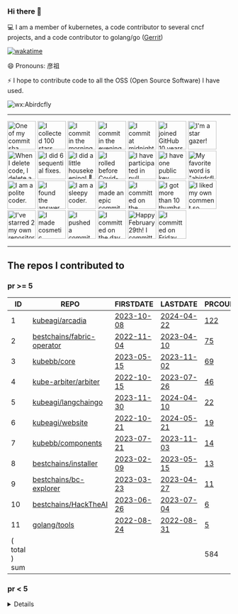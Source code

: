 <!--
**Abirdcfly/Abirdcfly** is a ✨ _special_ ✨ repository because its `README.md` (this file) appears on your GitHub profile.

Here are some ideas to get you started:

- 🔭 I’m currently working on ...
- 🌱 I’m currently learning ...
- 👯 I’m looking to collaborate on ...
- 🤔 I’m looking for help with ...
- 💬 Ask me about ...
- 📫 How to reach me: ...
- 😄 Pronouns: ...
- ⚡ Fun fact: ...
-->
### Hi there 👋

💻 I am a member of kubernetes, a code contributor to several cncf projects, and a code contributor to golang/go ([Gerrit](https://go-review.googlesource.com/dashboard/56538))

[![wakatime](https://wakatime.com/badge/user/6730e81c-ff31-4e87-acd9-9bd97b533dc1.svg)](https://wakatime.com/badge/user/6730e81c-ff31-4e87-acd9-9bd97b533dc1.svg)


😄 Pronouns: 彦祖

⚡ I hope to contribute code to all the OSS (Open Source Software) I have used.

![wx:Abirdcfly](https://github.com/Abirdcfly/Abirdcfly/assets/5100555/7e625ee5-9797-4e94-8b72-d6e0c6342a15)


---

<!-- my-badges start -->
<a href="my-badges/ab-commit.md"><img src="https://my-badges.github.io/my-badges/ab-commit.png" alt="One of my commit sha starts with &quot;ab&quot;." title="One of my commit sha starts with &quot;ab&quot;." width="64"></a>
<a href="my-badges/stars-100.md"><img src="https://my-badges.github.io/my-badges/stars-100.png" alt="I collected 100 stars." title="I collected 100 stars." width="64"></a>
<a href="my-badges/morning-commits.md"><img src="https://my-badges.github.io/my-badges/morning-commits.png" alt="I commit in the morning." title="I commit in the morning." width="64"></a>
<a href="my-badges/evening-commits.md"><img src="https://my-badges.github.io/my-badges/evening-commits.png" alt="I commit in the evening." title="I commit in the evening." width="64"></a>
<a href="my-badges/midnight-commits.md"><img src="https://my-badges.github.io/my-badges/midnight-commits.png" alt="I commit at midnight." title="I commit at midnight." width="64"></a>
<a href="my-badges/github-anniversary-10.md"><img src="https://my-badges.github.io/my-badges/github-anniversary-10.png" alt="I joined GitHub 10 years ago." title="I joined GitHub 10 years ago." width="64"></a>
<a href="my-badges/star-gazer.md"><img src="https://my-badges.github.io/my-badges/star-gazer.png" alt="I&apos;m a star gazer!" title="I&apos;m a star gazer!" width="64"></a>
<a href="my-badges/mass-delete-commit-10k.md"><img src="https://my-badges.github.io/my-badges/mass-delete-commit-10k.png" alt="When I delete code, I delete a lot." title="When I delete code, I delete a lot." width="64"></a>
<a href="my-badges/fix-6.md"><img src="https://my-badges.github.io/my-badges/fix-6.png" alt="I did 6 sequential fixes." title="I did 6 sequential fixes." width="64"></a>
<a href="my-badges/chore-commit.md"><img src="https://my-badges.github.io/my-badges/chore-commit.png" alt="I did a little housekeeping! 🧹" title="I did a little housekeeping! 🧹" width="64"></a>
<a href="my-badges/covid-19.md"><img src="https://my-badges.github.io/my-badges/covid-19.png" alt="I rolled before Covid-19: Survivor of the Great TP Shortage" title="I rolled before Covid-19: Survivor of the Great TP Shortage" width="64"></a>
<a href="my-badges/pr-collaboration-20.md"><img src="https://my-badges.github.io/my-badges/pr-collaboration-20.png" alt="I have participated in pull requests with 20 or more people" title="I have participated in pull requests with 20 or more people" width="64"></a>
<a href="my-badges/public-keys-1.md"><img src="https://my-badges.github.io/my-badges/public-keys-1.png" alt="I have one public key" title="I have one public key" width="64"></a>
<a href="my-badges/favorite-word.md"><img src="https://my-badges.github.io/my-badges/favorite-word.png" alt="My favorite word is &quot;abirdcfly&quot;." title="My favorite word is &quot;abirdcfly&quot;." width="64"></a>
<a href="my-badges/polite-coder.md"><img src="https://my-badges.github.io/my-badges/polite-coder.png" alt="I am a polite coder." title="I am a polite coder." width="64"></a>
<a href="my-badges/the-ultimate-question.md"><img src="https://my-badges.github.io/my-badges/the-ultimate-question.png" alt="I found the answer to the ultimate question of life, the universe, and everything!" title="I found the answer to the ultimate question of life, the universe, and everything!" width="64"></a>
<a href="my-badges/sleepy-coder.md"><img src="https://my-badges.github.io/my-badges/sleepy-coder.png" alt="I am a sleepy coder." title="I am a sleepy coder." width="64"></a>
<a href="my-badges/epic-commit.md"><img src="https://my-badges.github.io/my-badges/epic-commit.png" alt="I made an epic commit with a message over 500 chars." title="I made an epic commit with a message over 500 chars." width="64"></a>
<a href="my-badges/spooky-commit.md"><img src="https://my-badges.github.io/my-badges/spooky-commit.png" alt="I committed on the Halloween! Boo!" title="I committed on the Halloween! Boo!" width="64"></a>
<a href="my-badges/thumbs-up-10.md"><img src="https://my-badges.github.io/my-badges/thumbs-up-10.png" alt="I got more than 10 thumbs up." title="I got more than 10 thumbs up." width="64"></a>
<a href="my-badges/self-upvote.md"><img src="https://my-badges.github.io/my-badges/self-upvote.png" alt="I liked my own comment so much that I upvoted it." title="I liked my own comment so much that I upvoted it." width="64"></a>
<a href="my-badges/self-star.md"><img src="https://my-badges.github.io/my-badges/self-star.png" alt="I&apos;ve starred 2 my own repositories." title="I&apos;ve starred 2 my own repositories." width="64"></a>
<a href="my-badges/cosmetic-commit.md"><img src="https://my-badges.github.io/my-badges/cosmetic-commit.png" alt="I made cosmetic commit." title="I made cosmetic commit." width="64"></a>
<a href="my-badges/dead-commit.md"><img src="https://my-badges.github.io/my-badges/dead-commit.png" alt="I pushed a commit with &quot;dead&quot; once." title="I pushed a commit with &quot;dead&quot; once." width="64"></a>
<a href="my-badges/delorean.md"><img src="https://my-badges.github.io/my-badges/delorean.png" alt="I committed on the day Doctor Emmett Brown invented the flux capacitor!" title="I committed on the day Doctor Emmett Brown invented the flux capacitor!" width="64"></a>
<a href="my-badges/leap-day.md"><img src="https://my-badges.github.io/my-badges/leap-day.png" alt="Happy February 29th! I committed on a Leap Day!" title="Happy February 29th! I committed on a Leap Day!" width="64"></a>
<a href="my-badges/friday-13.md"><img src="https://my-badges.github.io/my-badges/friday-13.png" alt="I committed on Friday the 13th, One… By One…" title="I committed on Friday the 13th, One… By One…" width="64"></a>
<!-- my-badges end -->

---

<!--START_SECTION:my_github-->
## The repos I contributed to


### pr >= 5

|      ID       |                                    REPO                                     |                                 FIRSTDATE                                 |                               LASTDATE                               |                                        PRCOUNT                                         |
|---------------|-----------------------------------------------------------------------------|---------------------------------------------------------------------------|----------------------------------------------------------------------|----------------------------------------------------------------------------------------|
|             1 | [kubeagi/arcadia](https://github.com/kubeagi/arcadia)                       | [2023-10-08](https://github.com/kubeagi/arcadia/pull/102)                 | [2024-04-22](https://github.com/kubeagi/arcadia/pull/1018)           | [122](https://github.com/kubeagi/arcadia/pulls?q=is%3Apr+author%3AAbirdcfly)           |
|             2 | [bestchains/fabric-operator](https://github.com/bestchains/fabric-operator) | [2022-11-04](https://github.com/hyperledger-labs/fabric-operator/pull/68) | [2023-04-10](https://github.com/bestchains/fabric-operator/pull/236) | [75](https://github.com/bestchains/fabric-operator/pulls?q=is%3Apr+author%3AAbirdcfly) |
|             3 | [kubebb/core](https://github.com/kubebb/core)                               | [2023-05-15](https://github.com/kubebb/core/pull/2)                       | [2023-11-02](https://github.com/kubebb/core/pull/392)                | [69](https://github.com/kubebb/core/pulls?q=is%3Apr+author%3AAbirdcfly)                |
|             4 | [kube-arbiter/arbiter](https://github.com/kube-arbiter/arbiter)             | [2022-10-15](https://github.com/kube-arbiter/arbiter/pull/6)              | [2023-07-26](https://github.com/kube-arbiter/arbiter/pull/160)       | [46](https://github.com/kube-arbiter/arbiter/pulls?q=is%3Apr+author%3AAbirdcfly)       |
|             5 | [kubeagi/langchaingo](https://github.com/kubeagi/langchaingo)               | [2023-11-30](https://github.com/tmc/langchaingo/pull/377)                 | [2024-04-10](https://github.com/kubeagi/langchaingo/pull/12)         | [22](https://github.com/kubeagi/langchaingo/pulls?q=is%3Apr+author%3AAbirdcfly)        |
|             6 | [kubeagi/website](https://github.com/kubeagi/website)                       | [2022-10-21](https://github.com/kube-arbiter/website/pull/10)             | [2024-05-21](https://github.com/kubeagi/website/pull/17)             | [19](https://github.com/kubeagi/website/pulls?q=is%3Apr+author%3AAbirdcfly)            |
|             7 | [kubebb/components](https://github.com/kubebb/components)                   | [2023-07-21](https://github.com/kubebb/components/pull/64)                | [2023-11-03](https://github.com/kubebb/components/pull/151)          | [14](https://github.com/kubebb/components/pulls?q=is%3Apr+author%3AAbirdcfly)          |
|             8 | [bestchains/installer](https://github.com/bestchains/installer)             | [2023-02-09](https://github.com/bestchains/installer/pull/12)             | [2023-05-15](https://github.com/bestchains/installer/pull/74)        | [13](https://github.com/bestchains/installer/pulls?q=is%3Apr+author%3AAbirdcfly)       |
|             9 | [bestchains/bc-explorer](https://github.com/bestchains/bc-explorer)         | [2023-03-23](https://github.com/bestchains/bc-explorer/pull/16)           | [2023-04-27](https://github.com/bestchains/bc-explorer/pull/47)      | [11](https://github.com/bestchains/bc-explorer/pulls?q=is%3Apr+author%3AAbirdcfly)     |
|            10 | [bestchains/HackTheAI](https://github.com/bestchains/HackTheAI)             | [2023-06-26](https://github.com/bestchains/HackTheAI/pull/23)             | [2023-07-04](https://github.com/bestchains/HackTheAI/pull/41)        | [6](https://github.com/bestchains/HackTheAI/pulls?q=is%3Apr+author%3AAbirdcfly)        |
|            11 | [golang/tools](https://github.com/golang/tools)                             | [2022-08-24](https://github.com/golang/tools/pull/390)                    | [2022-08-31](https://github.com/golang/tools/pull/394)               | [5](https://github.com/golang/tools/pulls?q=is%3Apr+author%3AAbirdcfly)                |
| ( total ) sum |                                                                             |                                                                           |                                                                      |                                                                                    584 |



### pr < 5


<details>

|      ID      |                                                 REPO                                                  |                                     FIRSTDATE                                     |                                     LASTDATE                                      |                                              PRCOUNT                                               |
|--------------|-------------------------------------------------------------------------------------------------------|-----------------------------------------------------------------------------------|-----------------------------------------------------------------------------------|----------------------------------------------------------------------------------------------------|
|           12 | [ray-project/kuberay](https://github.com/ray-project/kuberay)                                         | [2024-09-26](https://github.com/ray-project/kuberay/pull/2399)                    | [2025-01-22](https://github.com/ray-project/kuberay/pull/2802)                    | [4](https://github.com/ray-project/kuberay/pulls?q=is%3Apr+author%3AAbirdcfly)                     |
|           13 | [ignite/cli](https://github.com/ignite/cli)                                                           | [2022-08-21](https://github.com/cli/cli/pull/6112)                                | [2023-04-25](https://github.com/ignite/cli/pull/3487)                             | [4](https://github.com/ignite/cli/pulls?q=is%3Apr+author%3AAbirdcfly)                              |
|           14 | [kubernetes/kubernetes](https://github.com/kubernetes/kubernetes)                                     | [2022-08-07](https://github.com/kubernetes/kubernetes/pull/111736)                | [2022-11-01](https://github.com/kubernetes/kubernetes/pull/113505)                | [4](https://github.com/kubernetes/kubernetes/pulls?q=is%3Apr+author%3AAbirdcfly)                   |
|           15 | [kubernetes-sigs/kueue](https://github.com/kubernetes-sigs/kueue)                                     | [2025-01-16](https://github.com/kubernetes-sigs/kueue/pull/3980)                  | [2025-01-22](https://github.com/kubernetes-sigs/kueue/pull/4036)                  | [4](https://github.com/kubernetes-sigs/kueue/pulls?q=is%3Apr+author%3AAbirdcfly)                   |
|           16 | [onsi/ginkgo](https://github.com/onsi/ginkgo)                                                         | [2022-08-30](https://github.com/onsi/ginkgo/pull/1028)                            | [2022-09-19](https://github.com/onsi/ginkgo/pull/1040)                            | [4](https://github.com/onsi/ginkgo/pulls?q=is%3Apr+author%3AAbirdcfly)                             |
|           17 | [golangci/golangci-lint](https://github.com/golangci/golangci-lint)                                   | [2022-09-05](https://github.com/golangci/golangci-lint/pull/3192)                 | [2023-09-25](https://github.com/golangci/golangci-lint/pull/4104)                 | [3](https://github.com/golangci/golangci-lint/pulls?q=is%3Apr+author%3AAbirdcfly)                  |
|           18 | [istio/istio](https://github.com/istio/istio)                                                         | [2022-08-30](https://github.com/istio/istio/pull/40706)                           | [2023-08-09](https://github.com/istio/istio/pull/46406)                           | [3](https://github.com/istio/istio/pulls?q=is%3Apr+author%3AAbirdcfly)                             |
|           19 | [bestchains/bc-cli](https://github.com/bestchains/bc-cli)                                             | [2023-05-05](https://github.com/bestchains/bc-cli/pull/15)                        | [2023-06-25](https://github.com/bestchains/bc-cli/pull/48)                        | [3](https://github.com/bestchains/bc-cli/pulls?q=is%3Apr+author%3AAbirdcfly)                       |
|           20 | [hyperledger/fabric](https://github.com/hyperledger/fabric)                                           | [2022-08-08](https://github.com/hyperledger/fabric/pull/3574)                     | [2022-11-15](https://github.com/hyperledger/fabric/pull/3785)                     | [3](https://github.com/hyperledger/fabric/pulls?q=is%3Apr+author%3AAbirdcfly)                      |
|           21 | [kube-arbiter/arbiter-plugins](https://github.com/kube-arbiter/arbiter-plugins)                       | [2022-10-20](https://github.com/kube-arbiter/arbiter-plugins/pull/5)              | [2022-10-21](https://github.com/kube-arbiter/arbiter-plugins/pull/20)             | [3](https://github.com/kube-arbiter/arbiter-plugins/pulls?q=is%3Apr+author%3AAbirdcfly)            |
|           22 | [golang/go](https://github.com/golang/go)                                                             | [2022-08-17](https://github.com/golang/go/pull/54495)                             | [2022-09-06](https://github.com/golang/go/pull/54888)                             | [2](https://github.com/golang/go/pulls?q=is%3Apr+author%3AAbirdcfly)                               |
|           23 | [tektoncd/pipeline](https://github.com/tektoncd/pipeline)                                             | [2022-08-10](https://github.com/banzaicloud/pipeline/pull/3627)                   | [2023-02-13](https://github.com/tektoncd/pipeline/pull/6151)                      | [2](https://github.com/tektoncd/pipeline/pulls?q=is%3Apr+author%3AAbirdcfly)                       |
|           24 | [argoproj/argo-cd](https://github.com/argoproj/argo-cd)                                               | [2022-08-30](https://github.com/argoproj/argo-cd/pull/10479)                      | [2023-06-02](https://github.com/argoproj/argo-cd/pull/13887)                      | [2](https://github.com/argoproj/argo-cd/pulls?q=is%3Apr+author%3AAbirdcfly)                        |
|           25 | [bestchains/bc-saas](https://github.com/bestchains/bc-saas)                                           | [2023-04-23](https://github.com/bestchains/bc-saas/pull/12)                       | [2023-04-24](https://github.com/bestchains/bc-saas/pull/17)                       | [2](https://github.com/bestchains/bc-saas/pulls?q=is%3Apr+author%3AAbirdcfly)                      |
|           26 | [bfenetworks/bfe](https://github.com/bfenetworks/bfe)                                                 | [2022-08-10](https://github.com/bfenetworks/bfe/pull/1068)                        | [2022-08-15](https://github.com/bfenetworks/bfe/pull/1069)                        | [2](https://github.com/bfenetworks/bfe/pulls?q=is%3Apr+author%3AAbirdcfly)                         |
|           27 | [etcd-io/etcd](https://github.com/etcd-io/etcd)                                                       | [2022-08-27](https://github.com/etcd-io/etcd/pull/14390)                          | [2022-08-30](https://github.com/etcd-io/etcd/pull/14405)                          | [2](https://github.com/etcd-io/etcd/pulls?q=is%3Apr+author%3AAbirdcfly)                            |
|           28 | [kyma-project/kyma](https://github.com/kyma-project/kyma)                                             | [2022-08-09](https://github.com/kyma-project/kyma/pull/15061)                     | [2022-10-05](https://github.com/kyma-project/kyma/pull/15714)                     | [2](https://github.com/kyma-project/kyma/pulls?q=is%3Apr+author%3AAbirdcfly)                       |
|           29 | [ethereum/go-ethereum](https://github.com/ethereum/go-ethereum)                                       | [2022-08-27](https://github.com/ethereum/go-ethereum/pull/25618)                  | [2024-04-15](https://github.com/ethereum/go-ethereum/pull/29531)                  | [2](https://github.com/ethereum/go-ethereum/pulls?q=is%3Apr+author%3AAbirdcfly)                    |
|           30 | [tinode/chat](https://github.com/tinode/chat)                                                         | [2022-08-08](https://github.com/tinode/chat/pull/781)                             | [2022-08-08](https://github.com/tinode/chat/pull/781)                             | [2](https://github.com/tinode/chat/pulls?q=is%3Apr+author%3AAbirdcfly)                             |
|           31 | [aws/amazon-ecs-agent](https://github.com/aws/amazon-ecs-agent)                                       | [2022-08-10](https://github.com/aws/amazon-ecs-agent/pull/3334)                   | [2022-08-31](https://github.com/aws/amazon-ecs-agent/pull/3372)                   | [2](https://github.com/aws/amazon-ecs-agent/pulls?q=is%3Apr+author%3AAbirdcfly)                    |
|           32 | [hanchuanchuan/goInception](https://github.com/hanchuanchuan/goInception)                             | [2022-08-10](https://github.com/hanchuanchuan/goInception/pull/491)               | [2022-08-10](https://github.com/hanchuanchuan/goInception/pull/491)               | [1](https://github.com/hanchuanchuan/goInception/pulls?q=is%3Apr+author%3AAbirdcfly)               |
|           33 | [vmware-tanzu/sonobuoy](https://github.com/vmware-tanzu/sonobuoy)                                     | [2022-08-10](https://github.com/vmware-tanzu/sonobuoy/pull/1818)                  | [2022-08-10](https://github.com/vmware-tanzu/sonobuoy/pull/1818)                  | [1](https://github.com/vmware-tanzu/sonobuoy/pulls?q=is%3Apr+author%3AAbirdcfly)                   |
|           34 | [devfeel/dotweb](https://github.com/devfeel/dotweb)                                                   | [2022-08-10](https://github.com/devfeel/dotweb/pull/248)                          | [2022-08-10](https://github.com/devfeel/dotweb/pull/248)                          | [1](https://github.com/devfeel/dotweb/pulls?q=is%3Apr+author%3AAbirdcfly)                          |
|           35 | [cue-lang/cue](https://github.com/cue-lang/cue)                                                       | [2022-08-30](https://github.com/cue-lang/cue/pull/1895)                           | [2022-08-30](https://github.com/cue-lang/cue/pull/1895)                           | [1](https://github.com/cue-lang/cue/pulls?q=is%3Apr+author%3AAbirdcfly)                            |
|           36 | [rook/rook](https://github.com/rook/rook)                                                             | [2022-08-30](https://github.com/rook/rook/pull/10827)                             | [2022-08-30](https://github.com/rook/rook/pull/10827)                             | [1](https://github.com/rook/rook/pulls?q=is%3Apr+author%3AAbirdcfly)                               |
|           37 | [dropbox/godropbox](https://github.com/dropbox/godropbox)                                             | [2022-08-11](https://github.com/dropbox/godropbox/pull/254)                       | [2022-08-11](https://github.com/dropbox/godropbox/pull/254)                       | [1](https://github.com/dropbox/godropbox/pulls?q=is%3Apr+author%3AAbirdcfly)                       |
|           38 | [johnkerl/miller](https://github.com/johnkerl/miller)                                                 | [2022-08-11](https://github.com/johnkerl/miller/pull/1073)                        | [2022-08-11](https://github.com/johnkerl/miller/pull/1073)                        | [1](https://github.com/johnkerl/miller/pulls?q=is%3Apr+author%3AAbirdcfly)                         |
|           39 | [Consensys/quorum](https://github.com/Consensys/quorum)                                               | [2022-08-10](https://github.com/Consensys/quorum/pull/1475)                       | [2022-08-10](https://github.com/Consensys/quorum/pull/1475)                       | [1](https://github.com/Consensys/quorum/pulls?q=is%3Apr+author%3AAbirdcfly)                        |
|           40 | [prometheus/prometheus](https://github.com/prometheus/prometheus)                                     | [2022-08-27](https://github.com/prometheus/prometheus/pull/11225)                 | [2022-08-27](https://github.com/prometheus/prometheus/pull/11225)                 | [1](https://github.com/prometheus/prometheus/pulls?q=is%3Apr+author%3AAbirdcfly)                   |
|           41 | [cncf/k8s-conformance](https://github.com/cncf/k8s-conformance)                                       | [2023-01-30](https://github.com/cncf/k8s-conformance/pull/2423)                   | [2023-01-30](https://github.com/cncf/k8s-conformance/pull/2423)                   | [1](https://github.com/cncf/k8s-conformance/pulls?q=is%3Apr+author%3AAbirdcfly)                    |
|           42 | [grpc/grpc-go](https://github.com/grpc/grpc-go)                                                       | [2022-08-30](https://github.com/grpc/grpc-go/pull/5616)                           | [2022-08-30](https://github.com/grpc/grpc-go/pull/5616)                           | [1](https://github.com/grpc/grpc-go/pulls?q=is%3Apr+author%3AAbirdcfly)                            |
|           43 | [Altinity/clickhouse-operator](https://github.com/Altinity/clickhouse-operator)                       | [2022-08-09](https://github.com/Altinity/clickhouse-operator/pull/987)            | [2022-08-09](https://github.com/Altinity/clickhouse-operator/pull/987)            | [1](https://github.com/Altinity/clickhouse-operator/pulls?q=is%3Apr+author%3AAbirdcfly)            |
|           44 | [pufferpanel/pufferpanel](https://github.com/pufferpanel/pufferpanel)                                 | [2022-08-10](https://github.com/pufferpanel/pufferpanel/pull/1190)                | [2022-08-10](https://github.com/pufferpanel/pufferpanel/pull/1190)                | [1](https://github.com/pufferpanel/pufferpanel/pulls?q=is%3Apr+author%3AAbirdcfly)                 |
|           45 | [Azure/aks-engine](https://github.com/Azure/aks-engine)                                               | [2022-08-09](https://github.com/Azure/aks-engine/pull/4930)                       | [2022-08-09](https://github.com/Azure/aks-engine/pull/4930)                       | [1](https://github.com/Azure/aks-engine/pulls?q=is%3Apr+author%3AAbirdcfly)                        |
|           46 | [junegunn/fzf](https://github.com/junegunn/fzf)                                                       | [2022-08-30](https://github.com/junegunn/fzf/pull/2948)                           | [2022-08-30](https://github.com/junegunn/fzf/pull/2948)                           | [1](https://github.com/junegunn/fzf/pulls?q=is%3Apr+author%3AAbirdcfly)                            |
|           47 | [upspin/upspin](https://github.com/upspin/upspin)                                                     | [2022-08-09](https://github.com/upspin/upspin/pull/643)                           | [2022-08-09](https://github.com/upspin/upspin/pull/643)                           | [1](https://github.com/upspin/upspin/pulls?q=is%3Apr+author%3AAbirdcfly)                           |
|           48 | [sensu/sensu-go](https://github.com/sensu/sensu-go)                                                   | [2022-08-10](https://github.com/sensu/sensu-go/pull/4835)                         | [2022-08-10](https://github.com/sensu/sensu-go/pull/4835)                         | [1](https://github.com/sensu/sensu-go/pulls?q=is%3Apr+author%3AAbirdcfly)                          |
|           49 | [qri-io/qri](https://github.com/qri-io/qri)                                                           | [2022-08-10](https://github.com/qri-io/qri/pull/2003)                             | [2022-08-10](https://github.com/qri-io/qri/pull/2003)                             | [1](https://github.com/qri-io/qri/pulls?q=is%3Apr+author%3AAbirdcfly)                              |
|           50 | [moby/libnetwork](https://github.com/moby/libnetwork)                                                 | [2022-08-05](https://github.com/moby/libnetwork/pull/2666)                        | [2022-08-05](https://github.com/moby/libnetwork/pull/2666)                        | [1](https://github.com/moby/libnetwork/pulls?q=is%3Apr+author%3AAbirdcfly)                         |
|           51 | [AliyunContainerService/pouch](https://github.com/AliyunContainerService/pouch)                       | [2022-08-09](https://github.com/AliyunContainerService/pouch/pull/3041)           | [2022-08-09](https://github.com/AliyunContainerService/pouch/pull/3041)           | [1](https://github.com/AliyunContainerService/pouch/pulls?q=is%3Apr+author%3AAbirdcfly)            |
|           52 | [cossacklabs/acra](https://github.com/cossacklabs/acra)                                               | [2022-08-10](https://github.com/cossacklabs/acra/pull/560)                        | [2022-08-10](https://github.com/cossacklabs/acra/pull/560)                        | [1](https://github.com/cossacklabs/acra/pulls?q=is%3Apr+author%3AAbirdcfly)                        |
|           53 | [pipe-cd/pipecd](https://github.com/pipe-cd/pipecd)                                                   | [2022-08-09](https://github.com/pipe-cd/pipecd/pull/3844)                         | [2022-08-09](https://github.com/pipe-cd/pipecd/pull/3844)                         | [1](https://github.com/pipe-cd/pipecd/pulls?q=is%3Apr+author%3AAbirdcfly)                          |
|           54 | [ryboe/q](https://github.com/ryboe/q)                                                                 | [2022-08-10](https://github.com/ryboe/q/pull/115)                                 | [2022-08-10](https://github.com/ryboe/q/pull/115)                                 | [1](https://github.com/ryboe/q/pulls?q=is%3Apr+author%3AAbirdcfly)                                 |
|           55 | [dapr/dapr](https://github.com/dapr/dapr)                                                             | [2022-08-30](https://github.com/dapr/dapr/pull/5099)                              | [2022-08-30](https://github.com/dapr/dapr/pull/5099)                              | [1](https://github.com/dapr/dapr/pulls?q=is%3Apr+author%3AAbirdcfly)                               |
|           56 | [goreleaser/goreleaser](https://github.com/goreleaser/goreleaser)                                     | [2022-08-30](https://github.com/goreleaser/goreleaser/pull/3347)                  | [2022-08-30](https://github.com/goreleaser/goreleaser/pull/3347)                  | [1](https://github.com/goreleaser/goreleaser/pulls?q=is%3Apr+author%3AAbirdcfly)                   |
|           57 | [github/gh-ost](https://github.com/github/gh-ost)                                                     | [2022-08-30](https://github.com/github/gh-ost/pull/1175)                          | [2022-08-30](https://github.com/github/gh-ost/pull/1175)                          | [1](https://github.com/github/gh-ost/pulls?q=is%3Apr+author%3AAbirdcfly)                           |
|           58 | [teamgram/teamgram-server](https://github.com/teamgram/teamgram-server)                               | [2022-08-10](https://github.com/teamgram/teamgram-server/pull/75)                 | [2022-08-10](https://github.com/teamgram/teamgram-server/pull/75)                 | [1](https://github.com/teamgram/teamgram-server/pulls?q=is%3Apr+author%3AAbirdcfly)                |
|           59 | [yuntijs/bff-sdk-generator](https://github.com/yuntijs/bff-sdk-generator)                             | [2023-11-30](https://github.com/yuntijs/bff-sdk-generator/pull/2)                 | [2023-11-30](https://github.com/yuntijs/bff-sdk-generator/pull/2)                 | [1](https://github.com/yuntijs/bff-sdk-generator/pulls?q=is%3Apr+author%3AAbirdcfly)               |
|           60 | [helm/helm](https://github.com/helm/helm)                                                             | [2023-07-13](https://github.com/helm/helm/pull/12202)                             | [2023-07-13](https://github.com/helm/helm/pull/12202)                             | [1](https://github.com/helm/helm/pulls?q=is%3Apr+author%3AAbirdcfly)                               |
|           61 | [duke-git/lancet](https://github.com/duke-git/lancet)                                                 | [2022-08-10](https://github.com/duke-git/lancet/pull/54)                          | [2022-08-10](https://github.com/duke-git/lancet/pull/54)                          | [1](https://github.com/duke-git/lancet/pulls?q=is%3Apr+author%3AAbirdcfly)                         |
|           62 | [jesseduffield/lazygit](https://github.com/jesseduffield/lazygit)                                     | [2022-08-30](https://github.com/jesseduffield/lazygit/pull/2143)                  | [2022-08-30](https://github.com/jesseduffield/lazygit/pull/2143)                  | [1](https://github.com/jesseduffield/lazygit/pulls?q=is%3Apr+author%3AAbirdcfly)                   |
|           63 | [golang/sys](https://github.com/golang/sys)                                                           | [2022-08-17](https://github.com/golang/sys/pull/132)                              | [2022-08-17](https://github.com/golang/sys/pull/132)                              | [1](https://github.com/golang/sys/pulls?q=is%3Apr+author%3AAbirdcfly)                              |
|           64 | [matrixorigin/matrixone](https://github.com/matrixorigin/matrixone)                                   | [2022-08-10](https://github.com/matrixorigin/matrixone/pull/4450)                 | [2022-08-10](https://github.com/matrixorigin/matrixone/pull/4450)                 | [1](https://github.com/matrixorigin/matrixone/pulls?q=is%3Apr+author%3AAbirdcfly)                  |
|           65 | [h2non/baloo](https://github.com/h2non/baloo)                                                         | [2022-08-10](https://github.com/h2non/baloo/pull/30)                              | [2022-08-10](https://github.com/h2non/baloo/pull/30)                              | [1](https://github.com/h2non/baloo/pulls?q=is%3Apr+author%3AAbirdcfly)                             |
|           66 | [cube2222/octosql](https://github.com/cube2222/octosql)                                               | [2022-08-09](https://github.com/cube2222/octosql/pull/289)                        | [2022-08-09](https://github.com/cube2222/octosql/pull/289)                        | [1](https://github.com/cube2222/octosql/pulls?q=is%3Apr+author%3AAbirdcfly)                        |
|           67 | [kubernetes-sigs/descheduler](https://github.com/kubernetes-sigs/descheduler)                         | [2023-08-09](https://github.com/kubernetes-sigs/descheduler/pull/1215)            | [2023-08-09](https://github.com/kubernetes-sigs/descheduler/pull/1215)            | [1](https://github.com/kubernetes-sigs/descheduler/pulls?q=is%3Apr+author%3AAbirdcfly)             |
|           68 | [sudo-rm-maker/github-action](https://github.com/sudo-rm-maker/github-action)                         | [2023-03-15](https://github.com/sudo-rm-maker/github-action/pull/1)               | [2023-03-15](https://github.com/sudo-rm-maker/github-action/pull/1)               | [1](https://github.com/sudo-rm-maker/github-action/pulls?q=is%3Apr+author%3AAbirdcfly)             |
|           69 | [txn2/kubefwd](https://github.com/txn2/kubefwd)                                                       | [2022-08-10](https://github.com/txn2/kubefwd/pull/237)                            | [2022-08-10](https://github.com/txn2/kubefwd/pull/237)                            | [1](https://github.com/txn2/kubefwd/pulls?q=is%3Apr+author%3AAbirdcfly)                            |
|           70 | [kubeagi/mlops-tooling](https://github.com/kubeagi/mlops-tooling)                                     | [2024-05-20](https://github.com/kubeagi/mlops-tooling/pull/1)                     | [2024-05-20](https://github.com/kubeagi/mlops-tooling/pull/1)                     | [1](https://github.com/kubeagi/mlops-tooling/pulls?q=is%3Apr+author%3AAbirdcfly)                   |
|           71 | [kubernetes/minikube](https://github.com/kubernetes/minikube)                                         | [2022-08-30](https://github.com/kubernetes/minikube/pull/14882)                   | [2022-08-30](https://github.com/kubernetes/minikube/pull/14882)                   | [1](https://github.com/kubernetes/minikube/pulls?q=is%3Apr+author%3AAbirdcfly)                     |
|           72 | [megaease/easeprobe](https://github.com/megaease/easeprobe)                                           | [2022-08-06](https://github.com/megaease/easeprobe/pull/189)                      | [2022-08-06](https://github.com/megaease/easeprobe/pull/189)                      | [1](https://github.com/megaease/easeprobe/pulls?q=is%3Apr+author%3AAbirdcfly)                      |
|           73 | [smoky8/abc](https://github.com/smoky8/abc)                                                           | [2022-10-09](https://github.com/smoky8/abc/pull/1)                                | [2022-10-09](https://github.com/smoky8/abc/pull/1)                                | [1](https://github.com/smoky8/abc/pulls?q=is%3Apr+author%3AAbirdcfly)                              |
|           74 | [thanos-io/thanos](https://github.com/thanos-io/thanos)                                               | [2022-08-30](https://github.com/thanos-io/thanos/pull/5660)                       | [2022-08-30](https://github.com/thanos-io/thanos/pull/5660)                       | [1](https://github.com/thanos-io/thanos/pulls?q=is%3Apr+author%3AAbirdcfly)                        |
|           75 | [ent/ent](https://github.com/ent/ent)                                                                 | [2022-08-30](https://github.com/ent/ent/pull/2892)                                | [2022-08-30](https://github.com/ent/ent/pull/2892)                                | [1](https://github.com/ent/ent/pulls?q=is%3Apr+author%3AAbirdcfly)                                 |
|           76 | [argoproj/argo-workflows](https://github.com/argoproj/argo-workflows)                                 | [2022-08-30](https://github.com/argoproj/argo-workflows/pull/9465)                | [2022-08-30](https://github.com/argoproj/argo-workflows/pull/9465)                | [1](https://github.com/argoproj/argo-workflows/pulls?q=is%3Apr+author%3AAbirdcfly)                 |
|           77 | [ionorg/ion](https://github.com/ionorg/ion)                                                           | [2022-08-10](https://github.com/ionorg/ion/pull/616)                              | [2022-08-10](https://github.com/ionorg/ion/pull/616)                              | [1](https://github.com/ionorg/ion/pulls?q=is%3Apr+author%3AAbirdcfly)                              |
|           78 | [cert-manager/cert-manager](https://github.com/cert-manager/cert-manager)                             | [2022-08-30](https://github.com/cert-manager/cert-manager/pull/5413)              | [2022-08-30](https://github.com/cert-manager/cert-manager/pull/5413)              | [1](https://github.com/cert-manager/cert-manager/pulls?q=is%3Apr+author%3AAbirdcfly)               |
|           79 | [apache/camel-k](https://github.com/apache/camel-k)                                                   | [2022-08-09](https://github.com/apache/camel-k/pull/3526)                         | [2022-08-09](https://github.com/apache/camel-k/pull/3526)                         | [1](https://github.com/apache/camel-k/pulls?q=is%3Apr+author%3AAbirdcfly)                          |
|           80 | [containerd/containerd](https://github.com/containerd/containerd)                                     | [2022-08-29](https://github.com/containerd/containerd/pull/7338)                  | [2022-08-29](https://github.com/containerd/containerd/pull/7338)                  | [1](https://github.com/containerd/containerd/pulls?q=is%3Apr+author%3AAbirdcfly)                   |
|           81 | [hyperledger/fabric-sdk-go](https://github.com/hyperledger/fabric-sdk-go)                             | [2022-08-10](https://github.com/hyperledger/fabric-sdk-go/pull/245)               | [2022-08-10](https://github.com/hyperledger/fabric-sdk-go/pull/245)               | [1](https://github.com/hyperledger/fabric-sdk-go/pulls?q=is%3Apr+author%3AAbirdcfly)               |
|           82 | [gorgonia/gorgonia](https://github.com/gorgonia/gorgonia)                                             | [2022-08-09](https://github.com/gorgonia/gorgonia/pull/533)                       | [2022-08-09](https://github.com/gorgonia/gorgonia/pull/533)                       | [1](https://github.com/gorgonia/gorgonia/pulls?q=is%3Apr+author%3AAbirdcfly)                       |
|           83 | [alexedwards/scs](https://github.com/alexedwards/scs)                                                 | [2022-08-10](https://github.com/alexedwards/scs/pull/147)                         | [2022-08-10](https://github.com/alexedwards/scs/pull/147)                         | [1](https://github.com/alexedwards/scs/pulls?q=is%3Apr+author%3AAbirdcfly)                         |
|           84 | [golang/debug](https://github.com/golang/debug)                                                       | [2022-08-31](https://github.com/golang/debug/pull/14)                             | [2022-08-31](https://github.com/golang/debug/pull/14)                             | [1](https://github.com/golang/debug/pulls?q=is%3Apr+author%3AAbirdcfly)                            |
|           85 | [cosmos/sdk-tutorials](https://github.com/cosmos/sdk-tutorials)                                       | [2023-04-19](https://github.com/cosmos/sdk-tutorials/pull/1373)                   | [2023-04-19](https://github.com/cosmos/sdk-tutorials/pull/1373)                   | [1](https://github.com/cosmos/sdk-tutorials/pulls?q=is%3Apr+author%3AAbirdcfly)                    |
|           86 | [rqlite/rqlite](https://github.com/rqlite/rqlite)                                                     | [2022-08-09](https://github.com/rqlite/rqlite/pull/1060)                          | [2022-08-09](https://github.com/rqlite/rqlite/pull/1060)                          | [1](https://github.com/rqlite/rqlite/pulls?q=is%3Apr+author%3AAbirdcfly)                           |
|           87 | [kubevirt/kubevirt](https://github.com/kubevirt/kubevirt)                                             | [2022-08-30](https://github.com/kubevirt/kubevirt/pull/8377)                      | [2022-08-30](https://github.com/kubevirt/kubevirt/pull/8377)                      | [1](https://github.com/kubevirt/kubevirt/pulls?q=is%3Apr+author%3AAbirdcfly)                       |
|           88 | [wxbool/video-srt-windows](https://github.com/wxbool/video-srt-windows)                               | [2022-08-10](https://github.com/wxbool/video-srt-windows/pull/51)                 | [2022-08-10](https://github.com/wxbool/video-srt-windows/pull/51)                 | [1](https://github.com/wxbool/video-srt-windows/pulls?q=is%3Apr+author%3AAbirdcfly)                |
|           89 | [hwholiday/learning_tools](https://github.com/hwholiday/learning_tools)                               | [2022-08-10](https://github.com/hwholiday/learning_tools/pull/12)                 | [2022-08-10](https://github.com/hwholiday/learning_tools/pull/12)                 | [1](https://github.com/hwholiday/learning_tools/pulls?q=is%3Apr+author%3AAbirdcfly)                |
|           90 | [pingcap/tidb-operator](https://github.com/pingcap/tidb-operator)                                     | [2022-08-09](https://github.com/pingcap/tidb-operator/pull/4677)                  | [2022-08-09](https://github.com/pingcap/tidb-operator/pull/4677)                  | [1](https://github.com/pingcap/tidb-operator/pulls?q=is%3Apr+author%3AAbirdcfly)                   |
|           91 | [tilt-dev/tilt](https://github.com/tilt-dev/tilt)                                                     | [2022-08-09](https://github.com/tilt-dev/tilt/pull/5916)                          | [2022-08-09](https://github.com/tilt-dev/tilt/pull/5916)                          | [1](https://github.com/tilt-dev/tilt/pulls?q=is%3Apr+author%3AAbirdcfly)                           |
|           92 | [ray-project/ray](https://github.com/ray-project/ray)                                                 | [2024-04-19](https://github.com/ray-project/ray/pull/44865)                       | [2024-04-19](https://github.com/ray-project/ray/pull/44865)                       | [1](https://github.com/ray-project/ray/pulls?q=is%3Apr+author%3AAbirdcfly)                         |
|           93 | [influxdata/influxdb](https://github.com/influxdata/influxdb)                                         | [2022-08-30](https://github.com/influxdata/influxdb/pull/23685)                   | [2022-08-30](https://github.com/influxdata/influxdb/pull/23685)                   | [1](https://github.com/influxdata/influxdb/pulls?q=is%3Apr+author%3AAbirdcfly)                     |
|           94 | [olivere/elastic](https://github.com/olivere/elastic)                                                 | [2022-08-10](https://github.com/olivere/elastic/pull/1639)                        | [2022-08-10](https://github.com/olivere/elastic/pull/1639)                        | [1](https://github.com/olivere/elastic/pulls?q=is%3Apr+author%3AAbirdcfly)                         |
|           95 | [coredns/coredns](https://github.com/coredns/coredns)                                                 | [2022-08-30](https://github.com/coredns/coredns/pull/5592)                        | [2022-08-30](https://github.com/coredns/coredns/pull/5592)                        | [1](https://github.com/coredns/coredns/pulls?q=is%3Apr+author%3AAbirdcfly)                         |
|           96 | [cockroachdb/pebble](https://github.com/cockroachdb/pebble)                                           | [2022-08-11](https://github.com/cockroachdb/pebble/pull/1869)                     | [2022-08-11](https://github.com/cockroachdb/pebble/pull/1869)                     | [1](https://github.com/cockroachdb/pebble/pulls?q=is%3Apr+author%3AAbirdcfly)                      |
|           97 | [arp242/goatcounter](https://github.com/arp242/goatcounter)                                           | [2022-08-10](https://github.com/arp242/goatcounter/pull/612)                      | [2022-08-10](https://github.com/arp242/goatcounter/pull/612)                      | [1](https://github.com/arp242/goatcounter/pulls?q=is%3Apr+author%3AAbirdcfly)                      |
|           98 | [SnellerInc/sneller](https://github.com/SnellerInc/sneller)                                           | [2022-08-10](https://github.com/SnellerInc/sneller/pull/5)                        | [2022-08-10](https://github.com/SnellerInc/sneller/pull/5)                        | [1](https://github.com/SnellerInc/sneller/pulls?q=is%3Apr+author%3AAbirdcfly)                      |
|           99 | [istio/community](https://github.com/istio/community)                                                 | [2023-08-10](https://github.com/istio/community/pull/1175)                        | [2023-08-10](https://github.com/istio/community/pull/1175)                        | [1](https://github.com/istio/community/pulls?q=is%3Apr+author%3AAbirdcfly)                         |
|          100 | [kubernetes-sigs/apiserver-network-proxy](https://github.com/kubernetes-sigs/apiserver-network-proxy) | [2023-08-10](https://github.com/kubernetes-sigs/apiserver-network-proxy/pull/511) | [2023-08-10](https://github.com/kubernetes-sigs/apiserver-network-proxy/pull/511) | [1](https://github.com/kubernetes-sigs/apiserver-network-proxy/pulls?q=is%3Apr+author%3AAbirdcfly) |
|          101 | [volcano-sh/volcano](https://github.com/volcano-sh/volcano)                                           | [2022-08-30](https://github.com/volcano-sh/volcano/pull/2470)                     | [2022-08-30](https://github.com/volcano-sh/volcano/pull/2470)                     | [1](https://github.com/volcano-sh/volcano/pulls?q=is%3Apr+author%3AAbirdcfly)                      |
|          102 | [btcsuite/btcd](https://github.com/btcsuite/btcd)                                                     | [2022-08-11](https://github.com/btcsuite/btcd/pull/1875)                          | [2022-08-11](https://github.com/btcsuite/btcd/pull/1875)                          | [1](https://github.com/btcsuite/btcd/pulls?q=is%3Apr+author%3AAbirdcfly)                           |
|          103 | [rfjakob/gocryptfs](https://github.com/rfjakob/gocryptfs)                                             | [2022-08-10](https://github.com/rfjakob/gocryptfs/pull/680)                       | [2022-08-10](https://github.com/rfjakob/gocryptfs/pull/680)                       | [1](https://github.com/rfjakob/gocryptfs/pulls?q=is%3Apr+author%3AAbirdcfly)                       |
|          104 | [lucagrulla/cw](https://github.com/lucagrulla/cw)                                                     | [2022-08-10](https://github.com/lucagrulla/cw/pull/242)                           | [2022-08-10](https://github.com/lucagrulla/cw/pull/242)                           | [1](https://github.com/lucagrulla/cw/pulls?q=is%3Apr+author%3AAbirdcfly)                           |
|          105 | [kubermatic/kubermatic](https://github.com/kubermatic/kubermatic)                                     | [2022-08-09](https://github.com/kubermatic/kubermatic/pull/10708)                 | [2022-08-09](https://github.com/kubermatic/kubermatic/pull/10708)                 | [1](https://github.com/kubermatic/kubermatic/pulls?q=is%3Apr+author%3AAbirdcfly)                   |
|          106 | [caddyserver/caddy](https://github.com/caddyserver/caddy)                                             | [2022-08-27](https://github.com/caddyserver/caddy/pull/4986)                      | [2022-08-27](https://github.com/caddyserver/caddy/pull/4986)                      | [1](https://github.com/caddyserver/caddy/pulls?q=is%3Apr+author%3AAbirdcfly)                       |
|          107 | [kubeedge/kubeedge](https://github.com/kubeedge/kubeedge)                                             | [2022-08-30](https://github.com/kubeedge/kubeedge/pull/4147)                      | [2022-08-30](https://github.com/kubeedge/kubeedge/pull/4147)                      | [1](https://github.com/kubeedge/kubeedge/pulls?q=is%3Apr+author%3AAbirdcfly)                       |
|          108 | [golang/mod](https://github.com/golang/mod)                                                           | [2022-08-17](https://github.com/golang/mod/pull/9)                                | [2022-08-17](https://github.com/golang/mod/pull/9)                                | [1](https://github.com/golang/mod/pulls?q=is%3Apr+author%3AAbirdcfly)                              |
|          109 | [camptocamp/terraboard](https://github.com/camptocamp/terraboard)                                     | [2022-08-10](https://github.com/camptocamp/terraboard/pull/254)                   | [2022-08-10](https://github.com/camptocamp/terraboard/pull/254)                   | [1](https://github.com/camptocamp/terraboard/pulls?q=is%3Apr+author%3AAbirdcfly)                   |
|          110 | [VictoriaMetrics/VictoriaMetrics](https://github.com/VictoriaMetrics/VictoriaMetrics)                 | [2023-08-09](https://github.com/VictoriaMetrics/VictoriaMetrics/pull/4801)        | [2023-08-09](https://github.com/VictoriaMetrics/VictoriaMetrics/pull/4801)        | [1](https://github.com/VictoriaMetrics/VictoriaMetrics/pulls?q=is%3Apr+author%3AAbirdcfly)         |
|          111 | [kubernetes/ingress-nginx](https://github.com/kubernetes/ingress-nginx)                               | [2022-08-30](https://github.com/kubernetes/ingress-nginx/pull/8995)               | [2022-08-30](https://github.com/kubernetes/ingress-nginx/pull/8995)               | [1](https://github.com/kubernetes/ingress-nginx/pulls?q=is%3Apr+author%3AAbirdcfly)                |
|          112 | [goodrain/rainbond](https://github.com/goodrain/rainbond)                                             | [2022-08-10](https://github.com/goodrain/rainbond/pull/1285)                      | [2022-08-10](https://github.com/goodrain/rainbond/pull/1285)                      | [1](https://github.com/goodrain/rainbond/pulls?q=is%3Apr+author%3AAbirdcfly)                       |
|          113 | [upper/db](https://github.com/upper/db)                                                               | [2022-08-10](https://github.com/upper/db/pull/674)                                | [2022-08-10](https://github.com/upper/db/pull/674)                                | [1](https://github.com/upper/db/pulls?q=is%3Apr+author%3AAbirdcfly)                                |
|          114 | [tektoncd/operator](https://github.com/tektoncd/operator)                                             | [2023-02-21](https://github.com/tektoncd/operator/pull/1336)                      | [2023-02-21](https://github.com/tektoncd/operator/pull/1336)                      | [1](https://github.com/tektoncd/operator/pulls?q=is%3Apr+author%3AAbirdcfly)                       |
|          115 | [spatial-go/geoos](https://github.com/spatial-go/geoos)                                               | [2022-08-10](https://github.com/spatial-go/geoos/pull/86)                         | [2022-08-10](https://github.com/spatial-go/geoos/pull/86)                         | [1](https://github.com/spatial-go/geoos/pulls?q=is%3Apr+author%3AAbirdcfly)                        |
|          116 | [TencentBlueKing/bk-bcs](https://github.com/TencentBlueKing/bk-bcs)                                   | [2022-08-10](https://github.com/TencentBlueKing/bk-bcs/pull/1900)                 | [2022-08-10](https://github.com/TencentBlueKing/bk-bcs/pull/1900)                 | [1](https://github.com/TencentBlueKing/bk-bcs/pulls?q=is%3Apr+author%3AAbirdcfly)                  |
|          117 | [quic-go/quic-go](https://github.com/quic-go/quic-go)                                                 | [2022-08-09](https://github.com/quic-go/quic-go/pull/3496)                        | [2022-08-09](https://github.com/quic-go/quic-go/pull/3496)                        | [1](https://github.com/quic-go/quic-go/pulls?q=is%3Apr+author%3AAbirdcfly)                         |
|          118 | [vmware/vic](https://github.com/vmware/vic)                                                           | [2022-08-10](https://github.com/vmware/vic/pull/8677)                             | [2022-08-10](https://github.com/vmware/vic/pull/8677)                             | [1](https://github.com/vmware/vic/pulls?q=is%3Apr+author%3AAbirdcfly)                              |
|          119 | [metaverse/truss](https://github.com/metaverse/truss)                                                 | [2022-08-10](https://github.com/metaverse/truss/pull/348)                         | [2022-08-10](https://github.com/metaverse/truss/pull/348)                         | [1](https://github.com/metaverse/truss/pulls?q=is%3Apr+author%3AAbirdcfly)                         |
|          120 | [inbucket/inbucket](https://github.com/inbucket/inbucket)                                             | [2022-08-10](https://github.com/inbucket/inbucket/pull/287)                       | [2022-08-10](https://github.com/inbucket/inbucket/pull/287)                       | [1](https://github.com/inbucket/inbucket/pulls?q=is%3Apr+author%3AAbirdcfly)                       |
|          121 | [aws/aws-sdk-go-v2](https://github.com/aws/aws-sdk-go-v2)                                             | [2022-08-10](https://github.com/aws/aws-sdk-go-v2/pull/1796)                      | [2022-08-10](https://github.com/aws/aws-sdk-go-v2/pull/1796)                      | [1](https://github.com/aws/aws-sdk-go-v2/pulls?q=is%3Apr+author%3AAbirdcfly)                       |
|          122 | [apache/beam](https://github.com/apache/beam)                                                         | [2022-08-08](https://github.com/apache/beam/pull/22618)                           | [2022-08-08](https://github.com/apache/beam/pull/22618)                           | [1](https://github.com/apache/beam/pulls?q=is%3Apr+author%3AAbirdcfly)                             |
|          123 | [1340691923/ElasticView](https://github.com/1340691923/ElasticView)                                   | [2022-08-10](https://github.com/1340691923/ElasticView/pull/33)                   | [2022-08-10](https://github.com/1340691923/ElasticView/pull/33)                   | [1](https://github.com/1340691923/ElasticView/pulls?q=is%3Apr+author%3AAbirdcfly)                  |
|          124 | [piotrnar/gocoin](https://github.com/piotrnar/gocoin)                                                 | [2022-08-10](https://github.com/piotrnar/gocoin/pull/59)                          | [2022-08-10](https://github.com/piotrnar/gocoin/pull/59)                          | [1](https://github.com/piotrnar/gocoin/pulls?q=is%3Apr+author%3AAbirdcfly)                         |
|          125 | [vmware-tanzu/velero](https://github.com/vmware-tanzu/velero)                                         | [2022-08-30](https://github.com/vmware-tanzu/velero/pull/5261)                    | [2022-08-30](https://github.com/vmware-tanzu/velero/pull/5261)                    | [1](https://github.com/vmware-tanzu/velero/pulls?q=is%3Apr+author%3AAbirdcfly)                     |
|          126 | [denverdino/aliyungo](https://github.com/denverdino/aliyungo)                                         | [2022-08-10](https://github.com/denverdino/aliyungo/pull/493)                     | [2022-08-10](https://github.com/denverdino/aliyungo/pull/493)                     | [1](https://github.com/denverdino/aliyungo/pulls?q=is%3Apr+author%3AAbirdcfly)                     |
|          127 | [google/martian](https://github.com/google/martian)                                                   | [2022-08-09](https://github.com/google/martian/pull/345)                          | [2022-08-09](https://github.com/google/martian/pull/345)                          | [1](https://github.com/google/martian/pulls?q=is%3Apr+author%3AAbirdcfly)                          |
|          128 | [mikefarah/yq](https://github.com/mikefarah/yq)                                                       | [2022-08-30](https://github.com/mikefarah/yq/pull/1322)                           | [2022-08-30](https://github.com/mikefarah/yq/pull/1322)                           | [1](https://github.com/mikefarah/yq/pulls?q=is%3Apr+author%3AAbirdcfly)                            |
|          129 | [spiffe/spire](https://github.com/spiffe/spire)                                                       | [2022-08-30](https://github.com/spiffe/spire/pull/3377)                           | [2022-08-30](https://github.com/spiffe/spire/pull/3377)                           | [1](https://github.com/spiffe/spire/pulls?q=is%3Apr+author%3AAbirdcfly)                            |
|          130 | [googleapis/google-cloud-go](https://github.com/googleapis/google-cloud-go)                           | [2022-08-10](https://github.com/googleapis/google-cloud-go/pull/6494)             | [2022-08-10](https://github.com/googleapis/google-cloud-go/pull/6494)             | [1](https://github.com/googleapis/google-cloud-go/pulls?q=is%3Apr+author%3AAbirdcfly)              |
|          131 | [devtron-labs/devtron](https://github.com/devtron-labs/devtron)                                       | [2022-08-10](https://github.com/devtron-labs/devtron/pull/2160)                   | [2022-08-10](https://github.com/devtron-labs/devtron/pull/2160)                   | [1](https://github.com/devtron-labs/devtron/pulls?q=is%3Apr+author%3AAbirdcfly)                    |
|          132 | [lni/dragonboat](https://github.com/lni/dragonboat)                                                   | [2022-08-09](https://github.com/lni/dragonboat/pull/248)                          | [2022-08-09](https://github.com/lni/dragonboat/pull/248)                          | [1](https://github.com/lni/dragonboat/pulls?q=is%3Apr+author%3AAbirdcfly)                          |
|          133 | [eoscanada/eos-go](https://github.com/eoscanada/eos-go)                                               | [2022-08-10](https://github.com/eoscanada/eos-go/pull/185)                        | [2022-08-10](https://github.com/eoscanada/eos-go/pull/185)                        | [1](https://github.com/eoscanada/eos-go/pulls?q=is%3Apr+author%3AAbirdcfly)                        |
|          134 | [elastic/beats](https://github.com/elastic/beats)                                                     | [2022-08-11](https://github.com/elastic/beats/pull/32659)                         | [2022-08-11](https://github.com/elastic/beats/pull/32659)                         | [1](https://github.com/elastic/beats/pulls?q=is%3Apr+author%3AAbirdcfly)                           |
|          135 | [aquasecurity/tracee](https://github.com/aquasecurity/tracee)                                         | [2022-08-10](https://github.com/aquasecurity/tracee/pull/2057)                    | [2022-08-10](https://github.com/aquasecurity/tracee/pull/2057)                    | [1](https://github.com/aquasecurity/tracee/pulls?q=is%3Apr+author%3AAbirdcfly)                     |
|          136 | [graph-gophers/graphql-go](https://github.com/graph-gophers/graphql-go)                               | [2022-08-09](https://github.com/graph-gophers/graphql-go/pull/530)                | [2022-08-09](https://github.com/graph-gophers/graphql-go/pull/530)                | [1](https://github.com/graph-gophers/graphql-go/pulls?q=is%3Apr+author%3AAbirdcfly)                |
|          137 | [gonum/gonum](https://github.com/gonum/gonum)                                                         | [2022-08-09](https://github.com/gonum/gonum/pull/1826)                            | [2022-08-09](https://github.com/gonum/gonum/pull/1826)                            | [1](https://github.com/gonum/gonum/pulls?q=is%3Apr+author%3AAbirdcfly)                             |
|          138 | [kubernetes/test-infra](https://github.com/kubernetes/test-infra)                                     | [2022-08-05](https://github.com/kubernetes/test-infra/pull/27050)                 | [2022-08-05](https://github.com/kubernetes/test-infra/pull/27050)                 | [1](https://github.com/kubernetes/test-infra/pulls?q=is%3Apr+author%3AAbirdcfly)                   |
|          139 | [Netflix/chaosmonkey](https://github.com/Netflix/chaosmonkey)                                         | [2022-08-30](https://github.com/Netflix/chaosmonkey/pull/76)                      | [2022-08-30](https://github.com/Netflix/chaosmonkey/pull/76)                      | [1](https://github.com/Netflix/chaosmonkey/pulls?q=is%3Apr+author%3AAbirdcfly)                     |
|          140 | [gopcp/example.v2](https://github.com/gopcp/example.v2)                                               | [2022-08-10](https://github.com/gopcp/example.v2/pull/36)                         | [2022-08-10](https://github.com/gopcp/example.v2/pull/36)                         | [1](https://github.com/gopcp/example.v2/pulls?q=is%3Apr+author%3AAbirdcfly)                        |
|          141 | [decred/dcrd](https://github.com/decred/dcrd)                                                         | [2022-08-10](https://github.com/decred/dcrd/pull/2987)                            | [2022-08-10](https://github.com/decred/dcrd/pull/2987)                            | [1](https://github.com/decred/dcrd/pulls?q=is%3Apr+author%3AAbirdcfly)                             |
|          142 | [oci-helm-example/just-test](https://github.com/oci-helm-example/just-test)                           | [2023-11-30](https://github.com/oci-helm-example/just-test/pull/4)                | [2023-11-30](https://github.com/oci-helm-example/just-test/pull/4)                | [1](https://github.com/oci-helm-example/just-test/pulls?q=is%3Apr+author%3AAbirdcfly)              |
|          143 | [bazel-contrib/rules_go](https://github.com/bazel-contrib/rules_go)                                   | [2022-08-10](https://github.com/bazel-contrib/rules_go/pull/3267)                 | [2022-08-10](https://github.com/bazel-contrib/rules_go/pull/3267)                 | [1](https://github.com/bazel-contrib/rules_go/pulls?q=is%3Apr+author%3AAbirdcfly)                  |
|          144 | [uber-go/zap](https://github.com/uber-go/zap)                                                         | [2022-08-30](https://github.com/uber-go/zap/pull/1169)                            | [2022-08-30](https://github.com/uber-go/zap/pull/1169)                            | [1](https://github.com/uber-go/zap/pulls?q=is%3Apr+author%3AAbirdcfly)                             |
|          145 | [minio/minio](https://github.com/minio/minio)                                                         | [2022-08-29](https://github.com/minio/minio/pull/15607)                           | [2022-08-29](https://github.com/minio/minio/pull/15607)                           | [1](https://github.com/minio/minio/pulls?q=is%3Apr+author%3AAbirdcfly)                             |
|          146 | [google/gopacket](https://github.com/google/gopacket)                                                 | [2022-08-11](https://github.com/google/gopacket/pull/1047)                        | [2022-08-11](https://github.com/google/gopacket/pull/1047)                        | [1](https://github.com/google/gopacket/pulls?q=is%3Apr+author%3AAbirdcfly)                         |
|          147 | [arduino/arduino-cli](https://github.com/arduino/arduino-cli)                                         | [2022-08-10](https://github.com/arduino/arduino-cli/pull/1831)                    | [2022-08-10](https://github.com/arduino/arduino-cli/pull/1831)                    | [1](https://github.com/arduino/arduino-cli/pulls?q=is%3Apr+author%3AAbirdcfly)                     |
|          148 | [fatedier/frp](https://github.com/fatedier/frp)                                                       | [2022-08-29](https://github.com/fatedier/frp/pull/3081)                           | [2022-08-29](https://github.com/fatedier/frp/pull/3081)                           | [1](https://github.com/fatedier/frp/pulls?q=is%3Apr+author%3AAbirdcfly)                            |
|          149 | [kubernetes-sigs/external-dns](https://github.com/kubernetes-sigs/external-dns)                       | [2022-08-30](https://github.com/kubernetes-sigs/external-dns/pull/2986)           | [2022-08-30](https://github.com/kubernetes-sigs/external-dns/pull/2986)           | [1](https://github.com/kubernetes-sigs/external-dns/pulls?q=is%3Apr+author%3AAbirdcfly)            |
|          150 | [GoogleContainerTools/kaniko](https://github.com/GoogleContainerTools/kaniko)                         | [2022-08-30](https://github.com/GoogleContainerTools/kaniko/pull/2232)            | [2022-08-30](https://github.com/GoogleContainerTools/kaniko/pull/2232)            | [1](https://github.com/GoogleContainerTools/kaniko/pulls?q=is%3Apr+author%3AAbirdcfly)             |
|          151 | [evanw/esbuild](https://github.com/evanw/esbuild)                                                     | [2022-08-30](https://github.com/evanw/esbuild/pull/2502)                          | [2022-08-30](https://github.com/evanw/esbuild/pull/2502)                          | [1](https://github.com/evanw/esbuild/pulls?q=is%3Apr+author%3AAbirdcfly)                           |
|          152 | [letsencrypt/boulder](https://github.com/letsencrypt/boulder)                                         | [2022-08-10](https://github.com/letsencrypt/boulder/pull/6283)                    | [2022-08-10](https://github.com/letsencrypt/boulder/pull/6283)                    | [1](https://github.com/letsencrypt/boulder/pulls?q=is%3Apr+author%3AAbirdcfly)                     |
|          153 | [scipipe/scipipe](https://github.com/scipipe/scipipe)                                                 | [2022-08-10](https://github.com/scipipe/scipipe/pull/150)                         | [2022-08-10](https://github.com/scipipe/scipipe/pull/150)                         | [1](https://github.com/scipipe/scipipe/pulls?q=is%3Apr+author%3AAbirdcfly)                         |
|          154 | [vllm-project/aibrix](https://github.com/vllm-project/aibrix)                                         | [2025-02-28](https://github.com/vllm-project/aibrix/pull/763)                     | [2025-02-28](https://github.com/vllm-project/aibrix/pull/763)                     | [1](https://github.com/vllm-project/aibrix/pulls?q=is%3Apr+author%3AAbirdcfly)                     |
|          155 | [evmos/ethermint](https://github.com/evmos/ethermint)                                                 | [2023-05-08](https://github.com/evmos/ethermint/pull/1763)                        | [2023-05-08](https://github.com/evmos/ethermint/pull/1763)                        | [1](https://github.com/evmos/ethermint/pulls?q=is%3Apr+author%3AAbirdcfly)                         |
|          156 | [seaweedfs/seaweedfs](https://github.com/seaweedfs/seaweedfs)                                         | [2022-08-09](https://github.com/seaweedfs/seaweedfs/pull/3423)                    | [2022-08-09](https://github.com/seaweedfs/seaweedfs/pull/3423)                    | [1](https://github.com/seaweedfs/seaweedfs/pulls?q=is%3Apr+author%3AAbirdcfly)                     |
|          157 | [hashicorp/nomad](https://github.com/hashicorp/nomad)                                                 | [2022-08-08](https://github.com/hashicorp/nomad/pull/14045)                       | [2022-08-08](https://github.com/hashicorp/nomad/pull/14045)                       | [1](https://github.com/hashicorp/nomad/pulls?q=is%3Apr+author%3AAbirdcfly)                         |
|          158 | [metrue/fx](https://github.com/metrue/fx)                                                             | [2022-08-10](https://github.com/metrue/fx/pull/664)                               | [2022-08-10](https://github.com/metrue/fx/pull/664)                               | [1](https://github.com/metrue/fx/pulls?q=is%3Apr+author%3AAbirdcfly)                               |
| ( pr<5 ) sum |                                                                                                       |                                                                                   |                                                                                   |                                                                                                182 |

</details>

<!--END_SECTION:my_github-->
